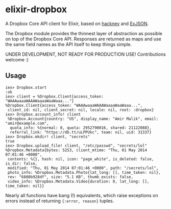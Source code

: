 # elixir-dropbox

A Dropbox Core API client for Elixir, based on [hackney](https://github.com/benoitc/hackney) and [ExJSON](https://github.com/guedes/exjson).

The Dropbox module provides the thinnest layer of abstraction as possible on top of the Dropbox Core API. Responses are returned as maps and use the same field names as the API itself to keep things simple.

UNDER DEVELOPMENT, NOT READY FOR PRODUCTION USE! Contributions welcome :)

## Usage

```iex
iex> Dropbox.start
:ok
iex> client = %Dropbox.Client{access_token: "WAAAwaaaWAAAWaaaaWaaWaaa..."}
%Dropbox.Client{access_token: "WAAAwaaaWAAAWaaaaWaaWaaa...",
 client_id: nil, client_secret: nil, locale: nil, root: :dropbox}
iex> Dropbox.account_info! client
 %Dropbox.Account{country: "US", display_name: "Amir Malik", email: "amir@example.com",
  quota_info: %{normal: 0, quota: 2952790016, shared: 21122088},
  referral_link: "https://db.tt/uLPPUkc", team: nil, uid: 31337}
iex> Dropbox.mkdir! client, "secrets"
true
iex> Dropbox.upload_file! client, "/etc/passwd", "secrets/lol"
%Dropbox.Metadata{bytes: 5253, client_mtime: "Thu, 01 May 2014 07:01:46 +0000", 
 contents: %{}, hash: nil, icon: "page_white", is_deleted: false, is_dir: false,
 modified: "Thu, 01 May 2014 07:01:46 +0000", path: "/secrets/lol",
 photo_info: %Dropbox.Metadata.Photo{lat_long: [], time_taken: nil},
 rev: "6800b928df", size: "5.1 KB", thumb_exists: false,
 video_info: %Dropbox.Metadata.Video{duration: 0, lat_long: [], time_taken: nil}}
```

Nearly all functions have bang (!) equivalents, which raise exceptions on errors instead of returning `{:error, reason}` tuples.
